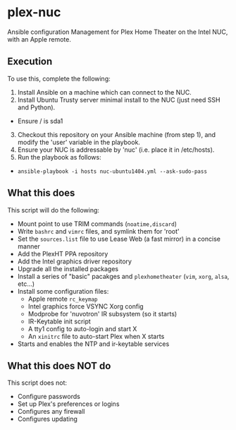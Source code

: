 # plex-nuc
Ansible configuration Management for Plex Home Theater on the Intel NUC, with an Apple remote.

## Execution

To use this, complete the following:

1. Install Ansible on a machine which can connect to the NUC.
2. Install Ubuntu Trusty server minimal install to the NUC (just need SSH and Python).
  * Ensure / is sda1
3. Checkout this repository on your Ansible machine (from step 1), and modify the 'user' variable in the playbook.
4. Ensure your NUC is addressable by 'nuc' (i.e. place it in /etc/hosts).
5. Run the playbook as follows:
  * `ansible-playbook -i hosts nuc-ubuntu1404.yml --ask-sudo-pass`

## What this does

This script will do the following:

* Mount point to use TRIM commands (`noatime,discard`)
* Write `bashrc` and `vimrc` files, and symlink them for 'root'
* Set the `sources.list` file to use Lease Web (a fast mirror) in a concise manner
* Add the PlexHT PPA repository
* Add the Intel graphics driver repository
* Upgrade all the installed packages
* Install a series of "basic" pacakges and `plexhometheater` (`vim`, `xorg`, `alsa`, etc...)
* Install some configuration files:
  * Apple remote `rc_keymap`
  * Intel graphics force VSYNC Xorg config
  * Modprobe for 'nuvotron' IR subsystem (so it starts)
  * IR-Keytable init script
  * A tty1 config to auto-login and start X
  * An `xinitrc` file to auto-start Plex when X starts
* Starts and enables the NTP and ir-keytable services

## What this does NOT do

This script does not:

* Configure passwords
* Set up Plex's preferences or logins
* Configures any firewall
* Configures updating